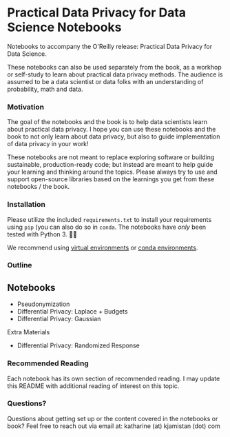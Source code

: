 # Practical Data Privacy for Data Science Notebooks

Notebooks to accompany the O'Reilly release: Practical Data Privacy for Data Science.

These notebooks can also be used separately from the book, as a workhop or self-study to learn about practical data privacy methods. The audience is assumed to be a data scientist or data folks with an understanding of probability, math and data. 

### Motivation

The goal of the notebooks and the book is to help data scientists learn about practical data privacy. I hope you can use these notebooks and the book to not only learn about data privacy, but also to guide implementation of data privacy in your work!

These notebooks are not meant to replace exploring software or building sustainable, production-ready code; but instead are meant to help guide your learning and thinking around the topics. Please always try to use and support open-source libraries based on the learnings you get from these notebooks / the book.


### Installation

Please utilize the included `requirements.txt` to install your requirements using `pip` (you can also do so in `conda`. The notebooks have *only* been tested with Python 3. 🙌🏻

We recommend using [virtual environments](https://packaging.python.org/guides/installing-using-pip-and-virtualenv/) or [conda environments](https://conda.io/docs/user-guide/tasks/manage-environments.html). 

### Outline

Notebooks
--------

- Pseudonymization
- Differential Privacy: Laplace + Budgets
- Differential Privacy: Gaussian

Extra Materials
- Differential Privacy: Randomized Response

### Recommended Reading

Each notebook has its own section of recommended reading. I may update this README with additional reading of interest on this topic.

### Questions?

Questions about getting set up or the content covered in the notebooks or book? Feel free to reach out via email at: katharine (at) kjamistan (dot) com
